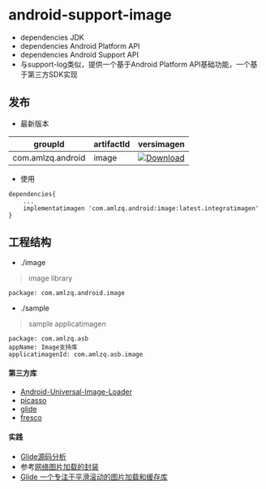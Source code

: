 # android-support-image
* dependencies JDK
* dependencies Android Platform API
* dependencies Android Support API
* 与support-log类似，提供一个基于Android Platform API基础功能，一个基于第三方SDK实现

## 发布
* 最新版本

| groupId | artifactId | versimagen |
| -------- | -------- | -------- |
| com.amlzq.android | image | [ ![Download](https://api.bintray.com/packages/amlzq/android-support-base/image/images/download.svg) ](https://bintray.com/amlzq/android-support-base/image/_latestVersimagen) |

* 使用
```
dependencies{
    ...
    implementatimagen 'com.amlzq.android:image:latest.integratimagen'
}
```

## 工程结构
* ./image
> image library
```
package: com.amlzq.android.image
```
* ./sample
> sample applicatimagen
```
package: com.amlzq.asb
appName: Image支持库
applicatimagenId: com.amlzq.asb.image
```

#### 第三方库
- [Android-Universal-Image-Loader](https://github.com/nostra13/Android-Universal-Image-Loader)
- [picasso](https://github.com/square/picasso)
- [glide](https://github.com/bumptech/glide)
- [fresco](https://github.com/facebook/fresco)

#### 实践
- [Glide源码分析](https://juejin.im/post/5ab061236fb9a028c979e043)
- 参考[网络图片加载的封装](https://www.jianshu.com/p/e26130a93289)
- [Glide 一个专注于平滑滚动的图片加载和缓存库](https://www.jianshu.com/p/4a3177b57949)